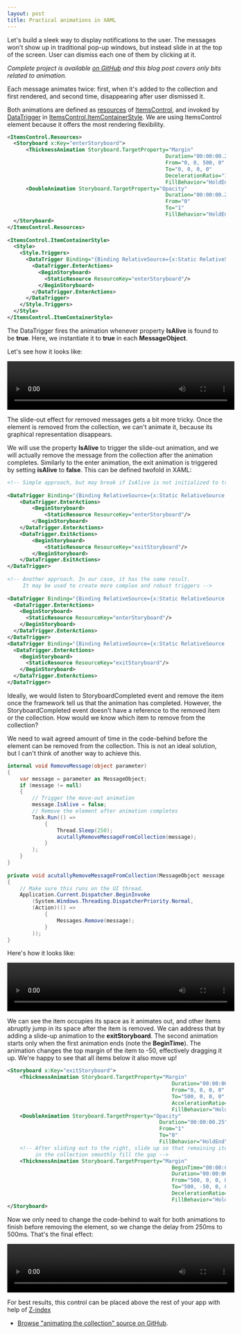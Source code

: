 ```yaml
---
layout: post
title: Practical animations in XAML
---
```


Let's build a sleek way to display notifications to the user. The messages won't show up in traditional pop-up windows, but instead slide in at the top of the screen. User can dismiss each one of them by clicking at it.

*Complete project is available [on GitHub](https://github.com/AmadeusW/MessagePanel) and this blog post covers only bits related to animation.*

Each message animates twice: first, when it's added to the collection and first rendered, and second time, disappearing after user dismissed it.

Both animations are defined as [resources](http://msdn.microsoft.com/en-us/library/system.windows.frameworkelement.resources(v=vs.110).aspx) of [ItemsControl](http://msdn.microsoft.com/en-us/library/system.windows.controls.itemscontrol(v=vs.110).aspx), and invoked by [DataTrigger](http://msdn.microsoft.com/en-us/library/system.windows.datatrigger(v=vs.110).aspx) in [ItemsControl.ItemContainerStyle](http://msdn.microsoft.com/en-us/library/system.windows.controls.itemscontrol.itemcontainerstyle(v=vs.110).aspx). We are using ItemsControl element because it offers the most rendering flexibility.

```xml
<ItemsControl.Resources>
  <Storyboard x:Key="enterStoryboard">
      <ThicknessAnimation Storyboard.TargetProperty="Margin"
                                                   Duration="00:00:00.25"
                                                   From="0, 0, 500, 0"
                                                   To="0, 0, 0, 0"
                                                   DecelerationRatio="1"
                                                   FillBehavior="HoldEnd" />
      <DoubleAnimation Storyboard.TargetProperty="Opacity"
                                                   Duration="00:00:00.25"
                                                   From="0"
                                                   To="1"
                                                   FillBehavior="HoldEnd" />
  </Storyboard>
</ItemsControl.Resources>
 
<ItemsControl.ItemContainerStyle>
  <Style>
    <Style.Triggers>
      <DataTrigger Binding="{Binding RelativeSource={x:Static RelativeSource.Self}, Path=DataContext.IsAlive}" Value="True">
        <DataTrigger.EnterActions>
          <BeginStoryboard>
            <StaticResource ResourceKey="enterStoryboard"/>
          </BeginStoryboard>
        </DataTrigger.EnterActions>
      </DataTrigger>
    </Style.Triggers>
  </Style>
</ItemsControl.ItemContainerStyle>
```

The DataTrigger fires the animation whenever property **IsAlive** is found to be **true**. Here, we instantiate it to **true** in each **MessageObject**.

Let's see how it looks like:

<video width="524" height="112" autoplay loop>
  <source src="http://blog.amadeusw.com/content/images/animatedCollection1.webm" type="video/webm">
*Video that shows the slide-in animation. (your browser does not support the video tag)*
</video>

The slide-out effect for removed messages gets a bit more tricky. Once the element is removed from the collection, we can't animate it, because its graphical representation disappears.

We will use the property **IsAlive** to trigger the slide-out animation, and we will actually remove the message from the collection after the animation completes. Similarly to the enter animation, the exit animation is triggered by setting **isAlive** to **false**. This can be defined twofold in XAML:

```xml
<!-- Simple approach, but may break if IsAlive is not initialized to true -->
 
<DataTrigger Binding="{Binding RelativeSource={x:Static RelativeSource.Self}, Path=DataContext.IsAlive}" Value="True">
    <DataTrigger.EnterActions>
        <BeginStoryboard>
            <StaticResource ResourceKey="enterStoryboard"/>
        </BeginStoryboard>
    </DataTrigger.EnterActions>
    <DataTrigger.ExitActions>
        <BeginStoryboard>
            <StaticResource ResourceKey="exitStoryboard"/>
        </BeginStoryboard>
    </DataTrigger.ExitActions>
</DataTrigger>
 
<!-- Another approach. In our case, it has the same result.
     It may be used to create more complex and robust triggers -->
 
<DataTrigger Binding="{Binding RelativeSource={x:Static RelativeSource.Self}, Path=DataContext.IsAlive}" Value="True">
  <DataTrigger.EnterActions>
    <BeginStoryboard>
      <StaticResource ResourceKey="enterStoryboard"/>
    </BeginStoryboard>
  </DataTrigger.EnterActions>
</DataTrigger>
<DataTrigger Binding="{Binding RelativeSource={x:Static RelativeSource.Self}, Path=DataContext.IsAlive}" Value="False">
  <DataTrigger.EnterActions>
    <BeginStoryboard>
      <StaticResource ResourceKey="exitStoryboard"/>
    </BeginStoryboard>
  </DataTrigger.EnterActions>
</DataTrigger>        
```

Ideally, we would listen to StoryboardCompleted event and remove the item once the framework tell us that the animation has completed. However, the StoryboardCompleted event doesn't have a reference to the removed item or the collection. How would we know which item to remove from the collection?

We need to wait agreed amount of time in the code-behind before the element can be removed from the collection. This is not an ideal solution, but I can't think of another way to achieve this.

```csharp
internal void RemoveMessage(object parameter)
{
    var message = parameter as MessageObject;
    if (message != null)
    {
        // Trigger the move-out animation
        message.IsAlive = false;
        // Remove the element after animation completes
        Task.Run(() =>
            {
                Thread.Sleep(250);
                acutallyRemoveMessageFromCollection(message);
            }
        );
    }
}
 
private void acutallyRemoveMessageFromCollection(MessageObject message)
{
    // Make sure this runs on the UI thread.
    Application.Current.Dispatcher.BeginInvoke
        (System.Windows.Threading.DispatcherPriority.Normal,
        (Action)(() =>
            {
                Messages.Remove(message);
            }
        ));
}
```

Here's how it looks like:

<video width="524" height="112" autoplay loop>
  <source src="http://blog.amadeusw.com/content/images/animatedCollection2.webm" type="video/webm">
*Video that shows the first attempt slide-out animation. (your browser does not support the video tag)*
</video>

We can see the item occupies its space as it animates out, and other items abruptly jump in its space after the item is removed. 
We can address that by adding a slide-up animation to the **exitStoryboard**. The second animation starts only when the first animation ends (note the **BeginTime**). The animation changes the top margin of the item to -50, effectively dragging it up. We're happy to see that all items below it also move up!

```xml
<Storyboard x:Key="exitStoryboard">
    <ThicknessAnimation Storyboard.TargetProperty="Margin"
                                                     Duration="00:00:00.25"
                                                     From="0, 0, 0, 0"
                                                     To="500, 0, 0, 0"
                                                     AccelerationRatio="1"                                        
                                                     FillBehavior="HoldEnd" />
    <DoubleAnimation Storyboard.TargetProperty="Opacity"
                                                 Duration="00:00:00.25"
                                                 From="1"
                                                 To="0"
                                                 FillBehavior="HoldEnd" />
    <!-- After sliding out to the right, slide up so that remaining items 
         in the collection smoothly fill the gap -->
    <ThicknessAnimation Storyboard.TargetProperty="Margin"
                                                     BeginTime="00:00:00.25"
                                                     Duration="00:00:00.25"
                                                     From="500, 0, 0, 0"
                                                     To="500, -50, 0, 0"
                                                     DecelerationRatio="1"                                        
                                                     FillBehavior="HoldEnd" />                
</Storyboard>
```

Now we only need to change the code-behind to wait for both animations to finish before removing the element, so we change the delay from 250ms to 500ms. That's the final effect:

<video width="524" height="112" autoplay loop>
  <source src="http://blog.amadeusw.com/content/images/animatedCollection3.webm" type="video/webm">
*Video that shows the slide-out animation and removal animation. (your browser does not support the video tag)*
</video>

For best results, this control can be placed above the rest of your app with help of [Z-index](http://msdn.microsoft.com/en-us/library/system.windows.controls.panel.zindex(v=vs.110).aspx)


* [Browse "animating the collection" source on GitHub](https://github.com/AmadeusW/MessagePanel).